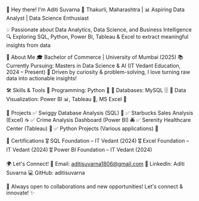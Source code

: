 👋 Hey there! I'm Aditi Suvarna
📍 Thakurli, Maharashtra | 📊 Aspiring Data Analyst | Data Science Enthusiast

💡 Passionate about Data Analytics, Data Science, and Business Intelligence
🔍 Exploring SQL, Python, Power BI, Tableau & Excel to extract meaningful insights from data

🚀 About Me
🎓 Bachelor of Commerce | University of Mumbai (2025)
📚 Currently Pursuing: Masters in Data Science & AI (IT Vedant Education, 2024 – Present)
🔎 Driven by curiosity & problem-solving, I love turning raw data into actionable insights!

🛠️ Skills & Tools
🔹 Programming: Python 🐍
🔹 Databases: MySQL 🗄️
🔹 Data Visualization: Power BI 📊, Tableau 🎨, MS Excel 📑

📌 Projects
✅ Swiggy Database Analysis (SQL) 🍔
✅ Starbucks Sales Analysis (Excel) ☕
✅ Crime Analysis Dashboard (Power BI) 🚔
✅ Serenity Healthcare Center (Tableau) 🏥
✅ Python Projects (Various applications) 🐍

📜 Certifications
🎖️ SQL Foundation – IT Vedant (2024)
🎖️ Excel Foundation – IT Vedant (2024)
🎖️ Power BI Foundation – IT Vedant (2024)

🌍 Let's Connect!
📩 Email: aditisuvarna1806@gmail.com
🔗 LinkedIn: Aditi Suvarna
💻 GitHub: aditisuvarna

🚀 Always open to collaborations and new opportunities! Let's connect & innovate! ✨



<!---
aditisuvarna/aditisuvarna is a ✨ special ✨ repository because its `README.md` (this file) appears on your GitHub profile.
You can click the Preview link to take a look at your changes.
--->
